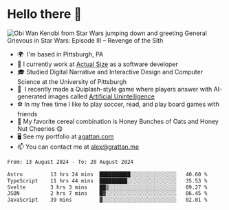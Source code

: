 <!--
**GameDog9988/GameDog9988** is a ✨ _special_ ✨ repository because its `README.md` (this file) appears on your GitHub profile.

Here are some ideas to get you started:

- 🔭 I’m currently working on ...
- 🌱 I’m currently learning ...
- 👯 I’m looking to collaborate on ...
- 🤔 I’m looking for help with ...
- 💬 Ask me about ...
- 📫 How to reach me: ...
- 😄 Pronouns: ...
- ⚡ Fun fact: ...
-->



Hello there 👋
==================================

![Obi Wan Kenobi from Star Wars jumping down and greeting General Grievous in Star Wars: Episode III – Revenge of the Sith](https://github.com/agrattan0820/agrattan0820/assets/51346343/689e56eb-29be-46a5-a079-28ea727b5f7e)


- 🌍  I'm based in Pittsburgh, PA
- 🔭  I currently work at [Actual Size](https://actualsize.com/) as a software developer
- 🎓  Studied Digital Narrative and Interactive Design and Computer Science at the University of Pittsburgh
- 👾  I recently made a Quiplash-style game where players answer with AI-generated images called [Artificial Unintelligence](https://github.com/agrattan0820/artificial-unintelligence)
- ⚽  In my free time I like to play soccer, read, and play board games with friends
- 🥣  My favorite cereal combination is Honey Bunches of Oats and Honey Nut Cheerios 😋
- 🖥️  See my portfolio at [agattan.com](http://agrattan.com/)
- 📫  You can contact me at [alex@grattan.me](mailto:alex@grattan.me)

<!--START_SECTION:waka-->

```txt
From: 13 August 2024 - To: 20 August 2024

Astro         13 hrs 24 mins  ██████████░░░░░░░░░░░░░░░   40.60 %
TypeScript    11 hrs 44 mins  █████████░░░░░░░░░░░░░░░░   35.53 %
Svelte        3 hrs 3 mins    ██▒░░░░░░░░░░░░░░░░░░░░░░   09.27 %
JSON          2 hrs 7 mins    █▓░░░░░░░░░░░░░░░░░░░░░░░   06.45 %
JavaScript    39 mins         ▓░░░░░░░░░░░░░░░░░░░░░░░░   02.01 %
```

<!--END_SECTION:waka-->
